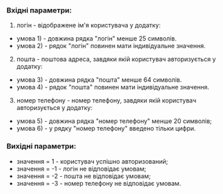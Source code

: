 ### Вхідні параметри:
1. логін - відображене ім'я користувача у додатку:

- умова 1) - довжина рядка "логін" менше 25 символів.
- умова 2) - рядок "логін" повинен мати індивідуальне значення.
2. пошта - поштова адреса, завдяки якій користувач авторизується у додатку:

- умова 3) - довжина рядка "пошта" менше 64 символів.
- умова 4) - рядок "пошта" повинен мати індивідуальне значення.

3. номер телефону - номер телефону, завдяки якій користувач авторизується у додатку:

- умова 5) - довжина рядка "номер телефону" менше 20 символів;
- умова 6) - у рядку "номер телефону" введено тільки цифри.
### Вихідні параметри:
- значення = 1 - користувач успішно авторизований;
- значення = -1 - логін не відповідає умовам;
- значення = -2 - пошта не відповідає умовам;
- значення = -3 - номер телефону не відповідає умовам.
